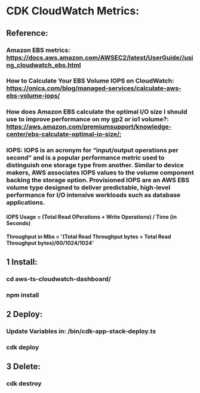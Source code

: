 # CDK CloudWatch Metrics:

## Reference: 

### Amazon EBS metrics: https://docs.aws.amazon.com/AWSEC2/latest/UserGuide//using_cloudwatch_ebs.html

### How to Calculate Your EBS Volume IOPS on CloudWatch: https://onica.com/blog/managed-services/calculate-aws-ebs-volume-iops/

### How does Amazon EBS calculate the optimal I/O size I should use to improve performance on my gp2 or io1 volume?: https://aws.amazon.com/premiumsupport/knowledge-center/ebs-calculate-optimal-io-size/;

### IOPS: IOPS is an acronym for “input/output operations per second” and is a popular performance metric used to distinguish one storage type from another. Similar to device makers, AWS associates IOPS values to the volume component backing the storage option. Provisioned IOPS are an AWS EBS volume type designed to deliver predictable, high-level performance for I/O intensive workloads such as database applications. 

#### IOPS Usage = (Total Read OPerations + Write Operations) / Time (in Seconds)

#### Throughput in Mbs = '(Total Read Throughput bytes + Total Read Throughput bytes)/60/1024/1024'  

## 1 Install:  
### cd aws-ts-cloudwatch-dashboard/
### npm install 

## 2 Deploy: 
###    Update Variables in: /bin/cdk-app-stack-deploy.ts

### cdk deploy 

## 3 Delete:
###    cdk destroy 



